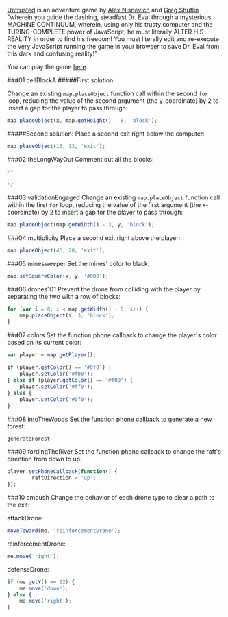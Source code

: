 <a href="https://github.com/AlexNisnevich/untrusted" target="_blank">Untrusted</a> is an adventure game by <a href="http://alex.nisnevich.com/" target="_blank">Alex Nisnevich</a> and <a href="https://github.com/neuenak/" target="_blank">Greg Shuflin</a> "wherein you guide the dashing, steadfast Dr. Eval through a mysterious MACHINE CONTINUUM, wherein, using only his trusty computer and the TURING-COMPLETE power of JavaScript, he must literally ALTER HIS REALITY in order to find his freedom! You must literally edit and re-execute the very JavaScript running the game in your browser to save Dr. Eval from this dark and confusing reality!" 

You can play the game <a href="http://alexnisnevich.github.io/untrusted/" target="_blank">here</a>. 

###01 cellBlockA
#####First solution:

Change an existing `map.placeObject` function call within the second `for` loop, reducing the value of the second argument (the y-coordinate) by 2 to insert a gap for the player to pass through:

```javascript
map.placeObject(x, map.getHeight() - 8, 'block');
```

#####Second solution:
Place a second exit right below the computer:
```javascript
map.placeObject(15, 13, 'exit');
```

###02 theLongWayOut
Comment out all the blocks:

```javascript
/*
...
*/
```

###03 validationEngaged
Change an existing `map.placeObject` function call within the first `for` loop, reducing the value of the first argument (the x-coordinate) by 2 to insert a gap for the player to pass through: 

```javascript
map.placeObject(map.getWidth() - 3, y, 'block');
```

###04 multiplicity
Place a second exit right above the player:

```javascript
map.placeObject(45, 20, 'exit');
```

###05 minesweeper
Set the mines' color to black:

```javascript
map.setSquareColor(x, y, '#000');
```

###06 drones101
Prevent the drone from colliding with the player by separating the two with a row of blocks: 

```javascript
for (var i = 0; i < map.getWidth() - 5; i++) {
    map.placeObject(i, 3, 'block');
}
```

###07 colors
Set the function phone callback to change the player's color based on its current color:

```javascript
var player = map.getPlayer();
    
if (player.getColor() == '#0f0') {
	player.setColor('#f00');
} else if (player.getColor() == '#f00') {
	player.setColor('#ff0');
} else {
	player.setColor('#0f0');
}
```

###08 intoTheWoods
Set the function phone callback to generate a new forest:

```javascript
generateForest
```

###09 fordingTheRiver
Set the function phone callback to change the raft's direction from down to up:

```javascript
player.setPhoneCallback(function() {
    	raftDirection = 'up';
});
```

###10 ambush
Change the behavior of each drone type to clear a path to the exit:

attackDrone:
```javascript
moveToward(me, 'reinforcementDrone'); 
```

reinforcementDrone:
```javascript
me.move('right'); 
```

defenseDrone:
```javascript
if (me.getY() == 12) {
    me.move('down');
} else {
    me.move('right');
}
```
